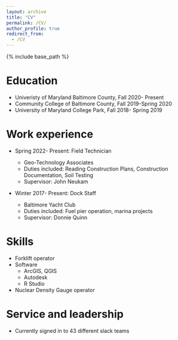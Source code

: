 ```yaml
---
layout: archive
title: "CV"
permalink: /CV/
author_profile: true
redirect_from:
  - /CV
---
```


{% include base_path %}

Education
======
* Univeristy of Maryland Baltimore County, Fall 2020- Present
* Community College of Baltimore County, Fall 2019-Spring 2020
* University of Maryland College Park, Fall 2018- Spring 2019

Work experience
======
* Spring 2022- Present: Field Technician
  * Geo-Technology Associates
  * Duties included: Reading Construction Plans, Construction Documentation, Soil Testing
  * Supervisor: John Neukam

* Winter 2017- Present: Dock Staff
  * Baltimore Yacht Club
  * Duties included: Fuel pier operation, marina projects
  * Supervisor: Donnie Quinn
  
Skills
======
* Forklift operator
* Software
  * ArcGIS, QGIS
  * Autodesk
  * R Studio
* Nuclear Density Gauge operator

Service and leadership
======
* Currently signed in to 43 different slack teams

